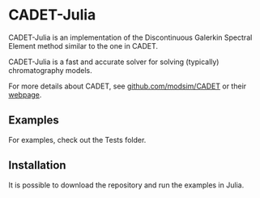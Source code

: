 # CADET-Julia
 CADET-Julia is an implementation of the Discontinuous Galerkin Spectral Element method similar to the one in CADET.
 
 CADET-Julia is a fast and accurate solver for solving (typically) chromatography models. 

 For more details about CADET, see [github.com/modsim/CADET](https://github.com/modsim/CADET) or their [webpage](https://cadet.github.io/master/index.html#).
 

 ## Examples
 For examples, check out the Tests folder. 

 ## Installation
 It is possible to download the repository and run the examples in Julia. 

 
 

